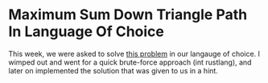 # Maximum Sum Down Triangle Path In Language Of Choice
This week, we were asked to solve [this problem](https://projecteuler.net/problem=67) in our langauge of choice. I wimped out and went for a quick brute-force approach (int rustlang), and later on implemented the solution that was given to us in a hint. 